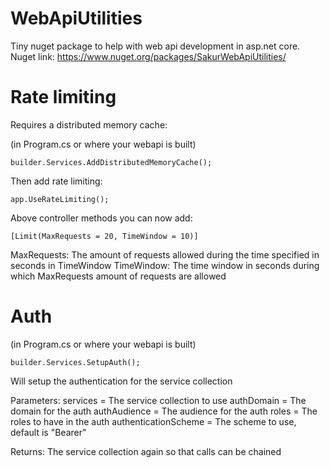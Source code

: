 # WebApiUtilities
Tiny nuget package to help with web api development in asp.net core.
Nuget link: https://www.nuget.org/packages/SakurWebApiUtilities/

# Rate limiting
Requires a distributed memory cache:

(in Program.cs or where your webapi is built)

```
builder.Services.AddDistributedMemoryCache();
```

Then add rate limiting:
```
app.UseRateLimiting();
```

Above controller methods you can now add:
```
[Limit(MaxRequests = 20, TimeWindow = 10)]
```
MaxRequests: The amount of requests allowed during the time specified in seconds in TimeWindow
TimeWindow: The time window in seconds during which MaxRequests amount of requests are allowed

# Auth
(in Program.cs or where your webapi is built)
```
builder.Services.SetupAuth();
```
Will setup the authentication for the service collection

Parameters:
services = The service collection to use
authDomain = The domain for the auth
authAudience = The audience for the auth
roles = The roles to have in the auth
authenticationScheme = The scheme to use, default is "Bearer"

Returns: The service collection again so that calls can be chained
